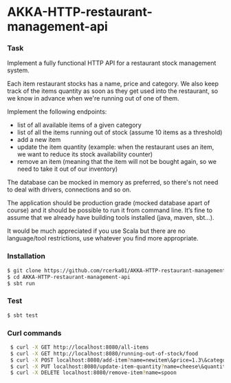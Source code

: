 AKKA-HTTP-restaurant-management-api
=

### Task

Implement a fully functional HTTP API for a restaurant stock management system.

Each item restaurant stocks has a name, price and category.
We also  keep track of the items quantity as soon as they get used into the restaurant, so we know in advance when we're running out of one of them.

Implement the following endpoints:

- list of all available items of a given category
- list of all the items running out of stock (assume 10 items as a threshold)
- add a new item
- update the item quantity (example: when the restaurant uses an item, we want to reduce its stock availability counter)
- remove an item (meaning that the item will not be bought again, so we need to take it out of our inventory)

The database can be mocked in memory as preferred, so there's not need to deal with drivers, connections and so on.

The application should be production grade (mocked database apart of course) and it should be possible to run it from command line. It’s fine to assume that we already have building tools installed (java, maven, sbt…).

It would be much appreciated if you use Scala but there are no language/tool restrictions, use whatever you find more appropriate.

### Installation

```sh
$ git clone https://github.com/rcerka01/AKKA-HTTP-restaurant-management-api
$ cd AKKA-HTTP-restaurant-management-api
$ sbt run
```
### Test
 ```sh
$ sbt test
```
### Curl commands
 ```sh
  $ curl -X GET http://localhost:8080/all-items
  $ curl -X GET http://localhost:8080/running-out-of-stock/food
  $ curl -X POST localhost:8080/add-item?name=newitem\&price=1.3\&category=food\&quantity=10
  $ curl -X PUT localhost:8080/update-item-quantity?name=cheese\&quantity=1007
  $ curl -X DELETE localhost:8080/remove-item?name=spoon
```
